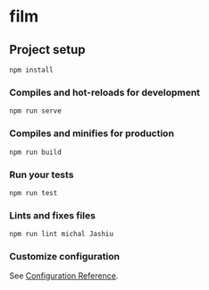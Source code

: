 # film

## Project setup
```
npm install
```

### Compiles and hot-reloads for development
```
npm run serve
```

### Compiles and minifies for production
```
npm run build 
```

### Run your tests
```
npm run test
```

### Lints and fixes files
```
npm run lint michal Jashiu
```

### Customize configuration
See [Configuration Reference](https://cli.vuejs.org/config/).
